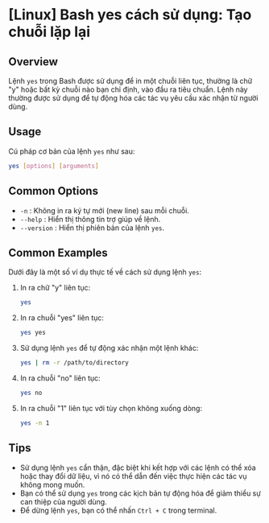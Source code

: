# [Linux] Bash yes cách sử dụng: Tạo chuỗi lặp lại

## Overview
Lệnh `yes` trong Bash được sử dụng để in một chuỗi liên tục, thường là chữ "y" hoặc bất kỳ chuỗi nào bạn chỉ định, vào đầu ra tiêu chuẩn. Lệnh này thường được sử dụng để tự động hóa các tác vụ yêu cầu xác nhận từ người dùng.

## Usage
Cú pháp cơ bản của lệnh `yes` như sau:
```bash
yes [options] [arguments]
```

## Common Options
- `-n` : Không in ra ký tự mới (new line) sau mỗi chuỗi.
- `--help` : Hiển thị thông tin trợ giúp về lệnh.
- `--version` : Hiển thị phiên bản của lệnh `yes`.

## Common Examples
Dưới đây là một số ví dụ thực tế về cách sử dụng lệnh `yes`:

1. In ra chữ "y" liên tục:
   ```bash
   yes
   ```

2. In ra chuỗi "yes" liên tục:
   ```bash
   yes yes
   ```

3. Sử dụng lệnh `yes` để tự động xác nhận một lệnh khác:
   ```bash
   yes | rm -r /path/to/directory
   ```

4. In ra chuỗi "no" liên tục:
   ```bash
   yes no
   ```

5. In ra chuỗi "1" liên tục với tùy chọn không xuống dòng:
   ```bash
   yes -n 1
   ```

## Tips
- Sử dụng lệnh `yes` cẩn thận, đặc biệt khi kết hợp với các lệnh có thể xóa hoặc thay đổi dữ liệu, vì nó có thể dẫn đến việc thực hiện các tác vụ không mong muốn.
- Bạn có thể sử dụng `yes` trong các kịch bản tự động hóa để giảm thiểu sự can thiệp của người dùng.
- Để dừng lệnh `yes`, bạn có thể nhấn `Ctrl + C` trong terminal.